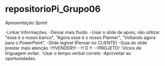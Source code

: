 # repositorioPi_Grupo06

*Apresentação Sprint*

-Linkar Informações.
-Deixar mais fluido.
-Usar o slide de apoio, não utilizar "esse é o nosso banco", "Agora esse é o nosso Planner", "Voltando agora para o PowerPoint".
-Slide legível (Pensar no CLIENTE)
-Guia do slide prestar mais atenção
-!!!VENDER!!!
--!!  O  !!
--!PROJETO!
-Vicios de linguagem evitar.
-Usar o tempo verbal correto
-Aproveitar as oportunidades.
